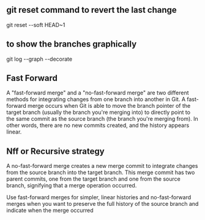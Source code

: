 ## git reset command to revert the last change
git reset --soft HEAD~1

## to show the branches graphically
git log --graph --decorate

## Fast Forward
A "fast-forward merge" and a "no-fast-forward merge" are two different methods for integrating changes from one branch into another in Git. 
A fast-forward merge occurs when Git is able to move the branch pointer of the target branch (usually the branch you're merging into) to directly 
point to the same commit as the source branch (the branch you're merging from). In other words, there are no new commits created, and the history appears linear.

## Nff or Recursive strategy
A no-fast-forward merge creates a new merge commit to integrate changes from the source branch into the target branch. This merge commit has two parent commits, 
one from the target branch and one from the source branch, signifying that a merge operation occurred.

Use fast-forward merges for simpler, linear histories and no-fast-forward merges when you want to preserve the full history of the source branch and indicate when the merge occurred
